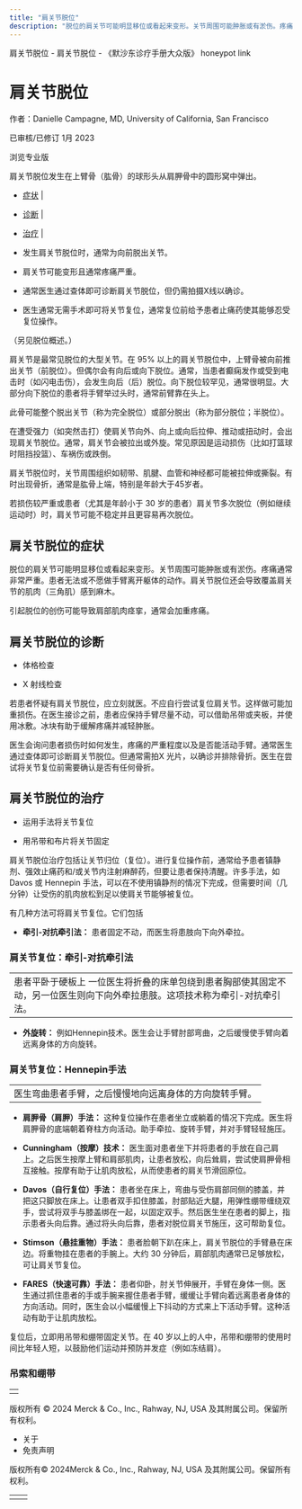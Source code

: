 ```yaml
---
title: "肩关节脱位"
description: "脱位的肩关节可能明显移位或看起来变形。关节周围可能肿胀或有淤伤。疼痛通常非常严重。患者无法或不愿做手臂离开躯体的动作。肩关节脱位还会导致覆盖肩关节的肌肉（三角肌）感到麻木。"
---
```


﻿肩关节脱位 \- 肩关节脱位 \- 《默沙东诊疗手册大众版》 honeypot link

# 肩关节脱位

作者：Danielle Campagne, MD, University of California, San Francisco

已审核/已修订 1月 2023

浏览专业版

肩关节脱位发生在上臂骨（肱骨）的球形头从肩胛骨中的圆形窝中弹出。

- [症状](#症状_v13967537_zh) \|
- [诊断](#诊断_v13967541_zh) \|
- [治疗](#治疗_v13967550_zh) \|

- 发生肩关节脱位时，通常为向前脱出关节。

- 肩关节可能变形且通常疼痛严重。

- 通常医生通过查体即可诊断肩关节脱位，但仍需拍摄X线以确诊。

- 医生通常无需手术即可将关节复位，通常复位前给予患者止痛药使其能够忍受复位操作。


（另见脱位概述。）

肩关节是最常见脱位的大型关节。在 95% 以上的肩关节脱位中，上臂骨被向前推出关节（前脱位）。但偶尔会有向后或向下脱位。通常，当患者癫痫发作或受到电击时（如闪电击伤），会发生向后（后）脱位。向下脱位较罕见，通常很明显。大部分向下脱位的患者将手臂举过头时，通常前臂靠在头上。

此骨可能整个脱出关节（称为完全脱位）或部分脱出（称为部分脱位；半脱位）。

在遭受强力（如突然击打）使肩关节向外、向上或向后拉伸、推动或扭动时，会出现肩关节脱位。通常，肩关节会被拉出或外旋。常见原因是运动损伤（比如打篮球时阻挡投篮）、车祸伤或跌倒。

肩关节脱位时，关节周围组织如韧带、肌腱、血管和神经都可能被拉伸或撕裂。有时出现骨折，通常是肱骨上端，特别是年龄大于45岁者。

若损伤较严重或患者（尤其是年龄小于 30 岁的患者）肩关节多次脱位（例如继续运动时）时，肩关节可能不稳定并且更容易再次脱位。

## 肩关节脱位的症状

脱位的肩关节可能明显移位或看起来变形。关节周围可能肿胀或有淤伤。疼痛通常非常严重。患者无法或不愿做手臂离开躯体的动作。肩关节脱位还会导致覆盖肩关节的肌肉（三角肌）感到麻木。

引起脱位的创伤可能导致肩部肌肉痉挛，通常会加重疼痛。

## 肩关节脱位的诊断

- 体格检查

- X 射线检查


若患者怀疑有肩关节脱位，应立刻就医。不应自行尝试复位肩关节。这样做可能加重损伤。在医生接诊之前，患者应保持手臂尽量不动，可以借助吊带或夹板，并使用冰敷。冰块有助于缓解疼痛并减轻肿胀。

医生会询问患者损伤时如何发生，疼痛的严重程度以及是否能活动手臂。通常医生通过查体即可诊断肩关节脱位。但通常需拍X 光片，以确诊并排除骨折。医生在尝试将关节复位前需要确认是否有任何骨折。

## 肩关节脱位的治疗

- 运用手法将关节复位

- 用吊带和布片将关节固定


肩关节脱位治疗包括让关节归位（复位）。进行复位操作前，通常给予患者镇静剂、强效止痛药和/或关节内注射麻醉药，但要让患者保持清醒。许多手法，如 Davos 或 Hennepin 手法，可以在不使用镇静剂的情况下完成，但需要时间（几分钟）让受伤的肌肉放松到足以使肩关节能够被复位。

有几种方法可将肩关节复位。它们包括

- **牵引-对抗牵引法：** 患者固定不动，而医生将患肢向下向外牵拉。


### 肩关节复位：牵引-对抗牵引法

|     |
| --- |
| 患者平卧于硬板上 一位医生将折叠的床单包绕到患者胸部使其固定不动，另一位医生则向下向外牵拉患肢。这项技术称为牵引-对抗牵引法。<br> |

- **外旋转：** 例如Hennepin技术。医生会让手臂肘部弯曲，之后缓慢使手臂向着远离身体的方向旋转。


### 肩关节复位：Hennepin手法

|     |
| --- |
| 医生弯曲患者手臂，之后慢慢地向远离身体的方向旋转手臂。<br> |

- **肩胛骨（肩胛）手法：** 这种复位操作在患者坐立或躺着的情况下完成。医生将肩胛骨的底端朝着脊柱方向活动。助手牵拉、旋转手臂，并对手臂轻轻施压。

- **Cunningham（按摩）技术：** 医生面对患者坐下并将患者的手放在自己肩上。之后医生按摩上臂和肩部肌肉，让患者放松，向后耸肩，尝试使肩胛骨相互接触。按摩有助于让肌肉放松，从而使患者的肩关节滑回原位。

- **Davos（自行复位）手法：** 患者坐在床上，弯曲与受伤肩部同侧的膝盖，并把这只脚放在床上。让患者双手扣住膝盖，肘部贴近大腿，用弹性绷带缠绕双手，尝试将双手与膝盖绑在一起，以固定双手。然后医生坐在患者的脚上，指示患者头向后靠。通过将头向后靠，患者对脱位肩关节施压，这可帮助复位。

- **Stimson（悬挂重物）手法：** 患者脸朝下趴在床上，肩关节脱位的手臂悬在床边。将重物挂在患者的手腕上。大约 30 分钟后，肩部肌肉通常已足够放松，可让肩关节复位。

- **FARES（快速可靠）手法：** 患者仰卧，肘关节伸展开，手臂在身体一侧。医生通过抓住患者的手或手腕来握住患者手臂，缓缓让手臂向着远离患者身体的方向活动。同时，医生会以小幅缓慢上下抖动的方式来上下活动手臂。这种活动有助于让肌肉放松。


复位后，立即用吊带和绷带固定关节。在 40 岁以上的人中，吊带和绷带的使用时间比年轻人短，以鼓励他们运动并预防并发症（例如冻结肩）。

### 吊索和绷带

|     |
| --- |
|  |



版权所有 © 2024
Merck & Co., Inc., Rahway, NJ, USA 及其附属公司。保留所有权利。

- 关于
- 免责声明

版权所有© 2024Merck & Co., Inc., Rahway, NJ, USA 及其附属公司。保留所有权利。

|     |     |
| --- | --- |
|  |  |
